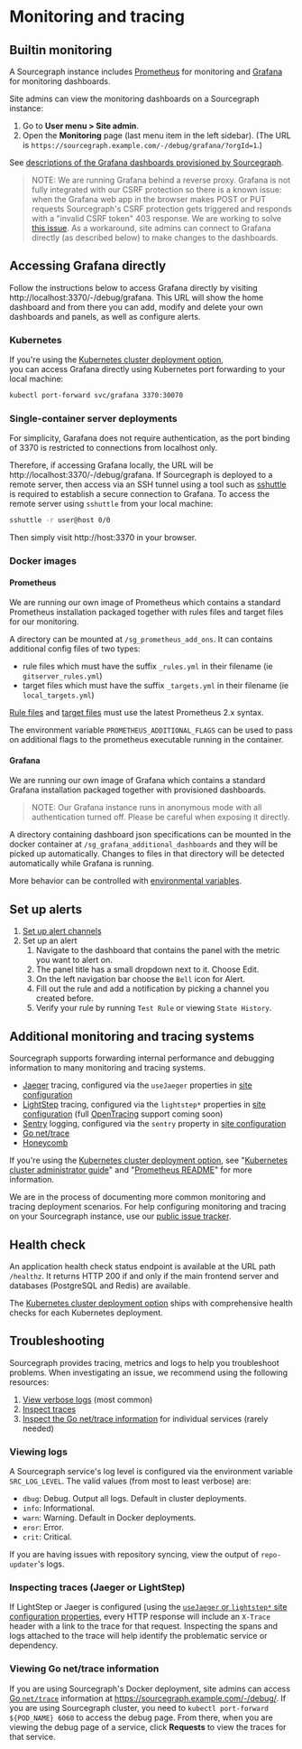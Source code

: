 # Monitoring and tracing

## Builtin monitoring

A Sourcegraph instance includes [Prometheus](https://prometheus.io/) for monitoring and [Grafana](https://grafana.com) for monitoring dashboards.
 
Site admins can view the monitoring dashboards on a Sourcegraph instance:

1. Go to **User menu > Site admin**.
1. Open the **Monitoring** page (last menu item in the left sidebar). (The URL is `https://sourcegraph.example.com/-/debug/grafana/?orgId=1`.)

See [descriptions of the Grafana dashboards provisioned by Sourcegraph](monitoring_dashboards/index.md). 

> NOTE: We are running Grafana behind a reverse proxy. Grafana is not fully integrated with our CSRF protection so there is a known issue: when the Grafana
> web app in the browser makes POST or PUT requests Sourcegraph's CSRF protection gets triggered and responds with a "invalid CSRF token" 403 response.
> We are working to solve [this issue](https://github.com/sourcegraph/sourcegraph/issues/6075). 
> As a workaround, site admins can connect to Grafana directly (as described below) to make changes to the dashboards. 

## Accessing Grafana directly

Follow the instructions below to access Grafana directly by visiting http://localhost:3370/-/debug/grafana. 
This URL will show the home dashboard and from there you can add, modify and delete your own dashboards and panels,
 as well as configure alerts.

### Kubernetes

If you're using the [Kubernetes cluster deployment option](https://github.com/sourcegraph/deploy-sourcegraph),  
you can access Grafana directly using Kubernetes port forwarding to your local machine:

```bash
kubectl port-forward svc/grafana 3370:30070
``` 

### Single-container server deployments

For simplicity, Garafana does not require authentication, as the port binding of 3370 is restricted to connections from localhost only.

Therefore, if accessing Grafana locally, the URL will be http://localhost:3370/-/debug/grafana. If Sourcegraph is deployed to a remote server, then access via an SSH tunnel using a tool
such as [sshuttle](https://github.com/sshuttle/sshuttle) is required to establish a secure connection to Grafana.
To access the remote server using `sshuttle` from your local machine:

```bash
sshuttle -r user@host 0/0
```

Then simply visit http://host:3370 in your browser.

### Docker images

#### Prometheus

We are running our own image of Prometheus which contains a standard Prometheus installation packaged together 
with rules files and target files for our monitoring.

A directory can be mounted at `/sg_prometheus_add_ons`. It can contains additional config files of two types:
  - rule files which must have the suffix `_rules.yml` in their filename (ie `gitserver_rules.yml`)
  - target files which must have the suffix `_targets.yml` in their filename (ie `local_targets.yml`)

[Rule files](https://prometheus.io/docs/prometheus/latest/configuration/recording_rules/) 
and [target files](https://prometheus.io/docs/guides/file-sd/) must use the latest Prometheus 2.x syntax.  

The environment variable `PROMETHEUS_ADDITIONAL_FLAGS` can be used to pass on additional flags to the prometheus executable running in the container.

#### Grafana

We are running our own image of Grafana which contains a standard Grafana installation packaged together with provisioned dashboards.

> NOTE: Our Grafana instance runs in anonymous mode with all authentication turned off. Please be careful when exposing it directly.

A directory containing dashboard json specifications can be mounted in the docker container at
`/sg_grafana_additional_dashboards` and they will be picked up automatically. Changes to files in that directory
will be detected automatically while Grafana is running.

More behavior can be controlled with
[environmental variables](https://grafana.com/docs/installation/configuration/).

## Set up alerts

1. [Set up alert channels](monitoring/slack_alert_channel.md)
1. Set up an alert
    1. Navigate to the dashboard that contains the panel with the metric you want to alert on.
    1. The panel title has a small dropdown next to it. Choose Edit.
    1. On the left navigation bar choose the `Bell` icon for Alert.
    1. Fill out the rule and add a notification by picking a channel you created before.
    1. Verify your rule by running `Test Rule` or viewing `State History`.    

## Additional monitoring and tracing systems

Sourcegraph supports forwarding internal performance and debugging information to many monitoring and tracing systems.

- [Jaeger](https://github.com/jaegertracing/jaeger#readme) tracing, configured via the `useJaeger` properties in [site configuration](config/site_config.md)
- [LightStep](https://lightstep.com) tracing, configured via the `lightstep*` properties in [site configuration](config/site_config.md) (full [OpenTracing](http://opentracing.io/) support coming soon)
- [Sentry](https://sentry.io) logging, configured via the `sentry` property in [site configuration](config/site_config.md)
- [Go net/trace](#viewing-go-net-trace-information)
- [Honeycomb](https://honeycomb.io/)

If you're using the [Kubernetes cluster deployment option](https://github.com/sourcegraph/deploy-sourcegraph), see "[Kubernetes cluster administrator guide](https://github.com/sourcegraph/deploy-sourcegraph/blob/master/docs/admin-guide.md)" and "[Prometheus README](https://github.com/sourcegraph/deploy-sourcegraph/blob/master/configure/prometheus/README.md)" for more information.

We are in the process of documenting more common monitoring and tracing deployment scenarios. For help configuring monitoring and tracing on your Sourcegraph instance, use our [public issue tracker](https://github.com/sourcegraph/issues/issues).

## Health check

An application health check status endpoint is available at the URL path `/healthz`. It returns HTTP 200 if and only if the main frontend server and databases (PostgreSQL and Redis) are available.

The [Kubernetes cluster deployment option](https://github.com/sourcegraph/deploy-sourcegraph) ships with comprehensive health checks for each Kubernetes deployment.

## Troubleshooting

Sourcegraph provides tracing, metrics and logs to help you troubleshoot problems. When investigating an issue, we recommend using the following resources:

1. [View verbose logs](#viewing-logs) (most common)
1. [Inspect traces](#inspecting-traces-jaeger-or-lightstep)
1. [Inspect the Go net/trace information](#viewing-go-net-trace-information) for individual services (rarely needed)

### Viewing logs

A Sourcegraph service's log level is configured via the environment variable `SRC_LOG_LEVEL`. The valid values (from most to least verbose) are:

* `dbug`: Debug. Output all logs. Default in cluster deployments.
* `info`: Informational.
* `warn`: Warning. Default in Docker deployments.
* `eror`: Error.
* `crit`: Critical.

If you are having issues with repository syncing, view the output of `repo-updater`'s logs.

### Inspecting traces (Jaeger or LightStep)

If LightStep or Jaeger is configured (using the [`useJaeger` or `lightstep*` site configuration properties](config/site_config.md), every HTTP response will include an `X-Trace` header with a link to the trace for that request. Inspecting the spans and logs attached to the trace will help identify the problematic service or dependency.

### Viewing Go net/trace information

If you are using Sourcegraph's Docker deployment, site admins can access [Go `net/trace`](https://godoc.org/golang.org/x/net/trace) information at https://sourcegraph.example.com/-/debug/. If you are using Sourcegraph cluster, you need to `kubectl port-forward ${POD_NAME} 6060` to access the debug page. From there, when you are viewing the debug page of a service, click **Requests** to view the traces for that service.
